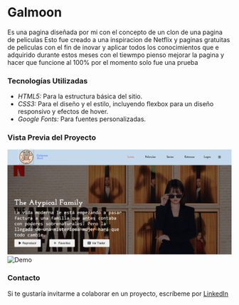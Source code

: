 # Galmoon
Es una pagina diseñada por mi con el concepto de un clon de una pagina de peliculas
Esto fue creado a una inspiracion de Netflix y paginas gratuitas de peliculas con el fin de inovar y aplicar todos los conocimientos  que e adquirido durante estos meses
con el tiewmpo pienso mejorar la pagina y hacer que funcione al 100% por el momento solo fue una prueba
### Tecnologías Utilizadas
+ *HTML5:* Para la estructura básica del sitio.
+ *CSS3:* Para el diseño y el estilo, incluyendo flexbox para un diseño responsivo y efectos de hover.
+ *Google Fonts:* Para fuentes personalizadas.

### Vista Previa del Proyecto
![Demo](imagenes/Screenshot.png)
![Demo](imagenes/Screenshot2.png)
### Contacto
Si te gustaría invitarme a colaborar en un proyecto, escríbeme por [LinkedIn](https://www.linkedin.com/in/lesly-gabriela-quiroz-bueno-b0b346183)
